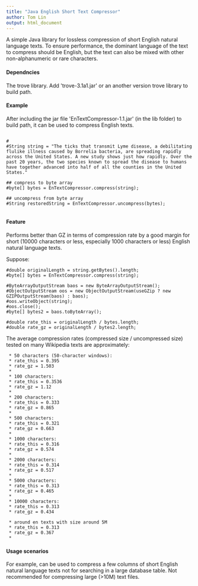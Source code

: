 ```yaml
---
title: "Java English Short Text Compressor"
author: Tom Lin
output: html_document
---
```


A simple Java library for lossless compression of short English natural language texts. To ensure performance, the dominant language of the text to compress should be English, but the text can also be mixed with other non-alphanumeric or rare characters. 

#### Dependncies

The trove library. Add 'trove-3.1a1.jar' or an another version trove library to build path.

#### Example

After including the jar file 'EnTextCompressor-1.1.jar' (in the lib folder) to build path, it can be used to compress English texts.


```{r compress}

#
#String string = "The ticks that transmit Lyme disease, a debilitating flulike illness caused by Borrelia bacteria, are spreading rapidly across the United States. A new study shows just how rapidly. Over the past 20 years, the two species known to spread the disease to humans have together advanced into half of all the counties in the United States."

## compress to byte array
#byte[] bytes = EnTextCompressor.compress(string);

## uncompress from byte array
#String restoredString = EnTextCompressor.uncompress(bytes);


```


#### Feature

Performs better than GZ in terms of compression rate by a good margin for short (10000 characters or less, especially 1000 characters or less) English natural language texts. 


Suppose:

```{r}
#double originalLength = string.getBytes().length;
#byte[] bytes = EnTextCompressor.compress(string);

#ByteArrayOutputStream baos = new ByteArrayOutputStream();
#ObjectOutputStream oos = new ObjectOutputStream(useGZip ? new GZIPOutputStream(baos) : baos);
#oos.writeObject(string);
#oos.close();
#byte[] bytes2 = baos.toByteArray();

#double rate_this = originalLength / bytes.length;
#double rate_gz = originalLength / bytes2.length;

```

The average compression rates (compressed size / uncompressed size) tested on many Wikipedia texts are approximately:
	  
	 * 50 characters (50-character windows): 
	 * rate_this = 0.395
	 * rate_gz = 1.503
	 * 
	 * 100 characters:
	 * rate_this = 0.3536
	 * rate_gz = 1.12
	 * 
	 * 200 characters:
	 * rate_this = 0.333
	 * rate_gz = 0.865
	 * 
	 * 500 characters:
	 * rate_this = 0.321
	 * rate_gz = 0.663
	 * 
	 * 1000 characters:
	 * rate_this = 0.316
	 * rate_gz = 0.574
	 * 
	 * 2000 characters:
	 * rate_this = 0.314
	 * rate_gz = 0.517
	 * 
	 * 5000 characters:
	 * rate_this = 0.313
	 * rate_gz = 0.465
	 * 
	 * 10000 characters:
	 * rate_this = 0.313 
	 * rate_gz = 0.434
	 
	 * around en texts with size around 5M
	 * rate_this = 0.313 
	 * rate_gz = 0.367
	 *



#### Usage scenarios

For example, can be used to compress a few columns of short English natural language texts not for searching in a large database table. Not recommended for compressing large (>10M) text files.



